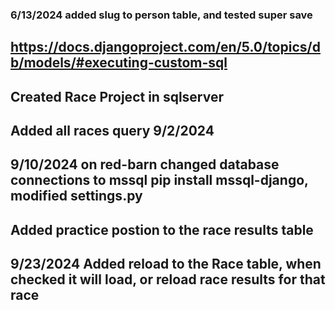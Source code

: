 ### 6/13/2024 added slug to person table, and tested super save

## <https://docs.djangoproject.com/en/5.0/topics/db/models/#executing-custom-sql>

## Created Race Project in sqlserver

## Added all races query 9/2/2024

## 9/10/2024 on red-barn changed database connections to mssql pip install mssql-django, modified settings.py

## Added practice postion to the race results table

## 9/23/2024 Added reload to the Race table, when checked it will load, or reload race results for that race
